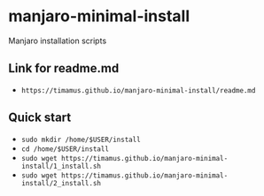 # manjaro-minimal-install
Manjaro installation scripts

## Link for readme.md 

- `https://timamus.github.io/manjaro-minimal-install/readme.md`

## Quick start

- `sudo mkdir /home/$USER/install`
- `cd /home/$USER/install`
- `sudo wget https://timamus.github.io/manjaro-minimal-install/1_install.sh`
- `sudo wget https://timamus.github.io/manjaro-minimal-install/2_install.sh`
